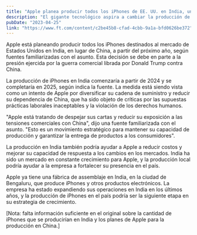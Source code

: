 ```yaml
---
title: "Apple planea producir todos los iPhones de EE. UU. en India, un giro hacia fuera de China"
description: "El gigante tecnológico aspira a cambiar la producción de iPhones hacia la India en respuesta a la guerra comercial de Donald Trump"
pubDate: "2023-04-25"
link: "https://www.ft.com/content/c2be45b8-cfad-4cbb-9a1a-bfd0626be372"
---
```


Apple está planeando producir todos los iPhones destinados al mercado de Estados Unidos en India, en lugar de China, a partir del próximo año, según fuentes familiarizadas con el asunto. Esta decisión se debe en parte a la presión ejercida por la guerra comercial librada por Donald Trump contra China.

La producción de iPhones en India comenzaría a partir de 2024 y se completaría en 2025, según indica la fuente. La medida está siendo vista como un intento de Apple por diversificar su cadena de suministro y reducir su dependencia de China, que ha sido objeto de críticas por las supuestas prácticas laborales inaceptables y la violación de los derechos humanos.

"Apple está tratando de despejar sus cartas y reducir su exposición a las tensiones comerciales con China", dijo una fuente familiarizada con el asunto. "Esto es un movimiento estratégico para mantener su capacidad de producción y garantizar la entrega de productos a los consumidores".

La producción en India también podría ayudar a Apple a reducir costos y mejorar su capacidad de respuesta a los cambios en los mercados. India ha sido un mercado en constante crecimiento para Apple, y la producción local podría ayudar a la empresa a fortalecer su presencia en el país.

Apple ya tiene una fábrica de assemblaje en India, en la ciudad de Bengaluru, que produce iPhones y otros productos electrónicos. La empresa ha estado expandiendo sus operaciones en India en los últimos años, y la producción de iPhones en el país podría ser la siguiente etapa en su estrategia de crecimiento.

[Nota: falta información suficiente en el original sobre la cantidad de iPhones que se producirían en India y los planes de Apple para la producción en China.]